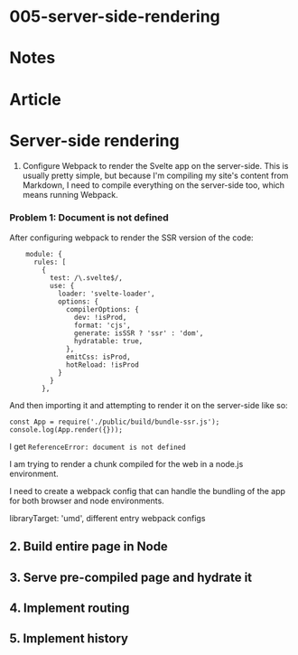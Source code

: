 # 005-server-side-rendering

# Notes


# Article

# Server-side rendering

1. Configure Webpack to render the Svelte app on the server-side. This is usually pretty simple, but because I'm compiling my site's content from Markdown, I need to compile everything on the server-side too, which means running Webpack.

### Problem 1: Document is not defined
After configuring webpack to render the SSR version of the code:
```
    module: {
      rules: [
        {
          test: /\.svelte$/,
          use: {
            loader: 'svelte-loader',
            options: {
              compilerOptions: {
                dev: !isProd,
                format: 'cjs',
                generate: isSSR ? 'ssr' : 'dom',
                hydratable: true,
              },
              emitCss: isProd,
              hotReload: !isProd
            }
          }
        },
```
And then importing it and attempting to render it on the server-side like so:
```
const App = require('./public/build/bundle-ssr.js');
console.log(App.render({}));
```
I get `ReferenceError: document is not defined`

I am trying to render a chunk compiled for the web in a node.js environment.

I need to create a webpack config that can handle the bundling of the app for both browser and node environments.

libraryTarget: 'umd',
different entry webpack configs

## 2. Build entire page in Node

## 3. Serve pre-compiled page and hydrate it

## 4. Implement routing

## 5. Implement history
